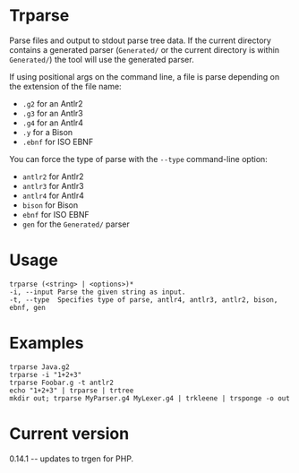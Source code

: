 # Trparse

Parse files and output to stdout parse tree data.
If the current directory contains a generated parser
(`Generated/` or the current directory is within `Generated/`)
the tool will use the generated parser.

If using positional args on the command line, a file is parse
depending on the extension of the file name:

* `.g2` for an Antlr2
* `.g3` for an Antlr3
* `.g4` for an Antlr4
* `.y` for a Bison
* `.ebnf` for ISO EBNF

You can force the type of parse with
the `--type` command-line option:

* `antlr2` for Antlr2
* `antlr3` for Antlr3
* `antlr4` for Antlr4
* `bison` for Bison
* `ebnf` for ISO EBNF
* `gen` for the `Generated/` parser

# Usage
    
    trparse (<string> | <options>)*
    -i, --input Parse the given string as input.
    -t, --type  Specifies type of parse, antlr4, antlr3, antlr2, bison, ebnf, gen 

# Examples

    trparse Java.g2
    trparse -i "1+2+3"
    trparse Foobar.g -t antlr2
    echo "1+2+3" | trparse | trtree
    mkdir out; trparse MyParser.g4 MyLexer.g4 | trkleene | trsponge -o out

# Current version

0.14.1 -- updates to trgen for PHP.
